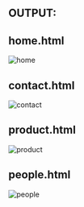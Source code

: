 
## OUTPUT:



## home.html

![home](https://github.com/SmritiManikand/css-basic-project/assets/113674204/2f2d6e2d-7bc2-4031-badb-5f58044c453f)


## contact.html

![contact](https://github.com/SmritiManikand/css-basic-project/assets/113674204/a85f0c24-5c1c-42ec-81f8-7c6826c7866e)


## product.html

![product](https://github.com/SmritiManikand/css-basic-project/assets/113674204/04223fdf-30bf-4fc4-b2eb-8eedb0003b82)


## people.html

![people](https://github.com/SmritiManikand/css-basic-project/assets/113674204/89d44a76-d4cb-41da-9465-ed049fb5b71e)

